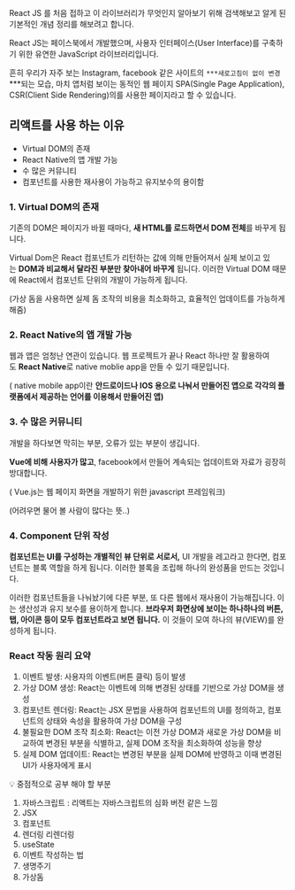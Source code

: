 React JS 를 처음 접하고 이 라이브러리가 무엇인지 알아보기 위해 검색해보고 알게 된 기본적인 개념 정리를 해보려고 합니다.

React JS는 페이스북에서 개발했으며, 사용자 인터페이스(User Interface)를 구축하기 위한 유연한 JavaScript 라이브러리입니다.

흔히 우리가 자주 보는 Instagram, facebook 같은 사이트의 `***새로고침이 없이 변경 `\*\*\*되는 모습, 마치 앱처럼 보이는 동적인 웹 페이지 SPA(Single Page Application), CSR(Client Side Rendering)의를 사용한 페이지라고 할 수 있습니다.

## 리액트를 사용 하는 이유

- Virtual DOM의 존재
- React Native의 앱 개발 가능
- 수 많은 커뮤니티
- 컴포넌트를 사용한 재사용이 가능하고 유지보수의 용이함

### **1. Virtual DOM의 존재**

기존의 DOM은 페이지가 바뀔 때마다, **새 HTML를 로드하면서 DOM 전체**를 바꾸게 됩니다.

Virtual Dom은 React 컴포넌트가 리턴하는 값에 의해 만들어져서 실제 보이고 있는 **DOM과 비교해서 달라진 부분만 찾아내어 바꾸게** 됩니다. 이러한 Virtual DOM 때문에 React에서 컴포넌트 단위의 개발이 가능하게 됩니다.

(가상 돔을 사용하면 실제 돔 조작의 비용을 최소화하고, 효율적인 업데이트를 가능하게 해줌)

### **2. React Native의 앱 개발 가능**

웹과 앱은 엄청난 연관이 있습니다. 웹 프로젝트가 끝나 React 하나만 잘 활용하여도 **React Native**로 native moblie app을 만들 수 있기 때문입니다.

( native mobile app이란 **안드로이드나 IOS 용으로 나눠서 만들어진 앱으로 각각의 플랫폼에서 제공하는 언어를 이용해서 만들어진 앱)**

### **3. 수 많은 커뮤니티**

개발을 하다보면 막히는 부분, 오류가 있는 부분이 생깁니다.

**Vue에 비해 사용자가 많고**, facebook에서 만들어 계속되는 업데이트와 자료가 굉장히 방대합니다.

( Vue.js는 웹 페이지 화면을 개발하기 위한 javascript 프레임워크)

(어려우면 물어 볼 사람이 많다는 뜻..)

### **4. Component 단위 작성**

**컴포넌트는 UI를 구성하는 개별적인 뷰 단위로 서로서,** UI 개발을 레고라고 한다면, 컴포넌트는 블록 역할을 하게 됩니다. 이러한 블록을 조립해 하나의 완성품을 만드는 것입니다.

이러한 컴포넌트들을 나눠놨기에 다른 부분, 또 다른 웹에서 재사용이 가능해집니다. 이는 생산성과 유지 보수를 용이하게 합니다. **브라우저 화면상에 보이는 하나하나의 버튼, 탭, 아이콘 등이 모두 컴포넌트라고 보면 됩니다.** 이 것들이 모여 하나의 뷰(VIEW)를 완성하게 됩니다.

### React 작동 원리 요약

1. 이벤트 발생: 사용자의 이벤트(버튼 클릭) 등이 발생
2. 가상 DOM 생성: React는 이벤트에 의해 변경된 상태를 기반으로 가상 DOM을 생성
3. 컴포넌트 렌더링: React는 JSX 문법을 사용하여 컴포넌트의 UI를 정의하고, 컴포넌트의 상태와 속성을 활용하여 가상 DOM을 구성
4. 불필요한 DOM 조작 최소화: React는 이전 가상 DOM과 새로운 가상 DOM을 비교하여 변경된 부분을 식별하고, 실제 DOM 조작을 최소화하여 성능을 향상
5. 실제 DOM 업데이트: React는 변경된 부분을 실제 DOM에 반영하고 이때 변경된 UI가 사용자에게 표시

<aside>
💡 중점적으로 공부 해야 할 부분

</aside>

1. 자바스크립트 : 리액트는 자바스크립트의 심화 버전 같은 느낌
2. JSX
3. 컴포넌트
4. 렌더링 리렌더링
5. useState
6. 이벤트 작성하는 법
7. 생명주기
8. 가상돔
